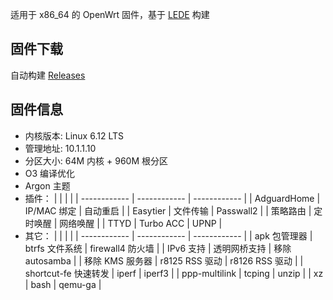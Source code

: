 适用于 x86_64 的 OpenWrt 固件，基于 [LEDE](https://github.com/coolsnowwolf/lede) 构建

## 固件下载
自动构建 [Releases](https://github.com/Lyxot/OpenWrt-CI/releases)

## 固件信息
- 内核版本: Linux 6.12 LTS
- 管理地址: 10.1.1.10
- 分区大小: 64M 内核 + 960M 根分区
- O3 编译优化
- Argon 主题
- 插件：
  | | | |
  | ------------ | ------------ | ------------ |
  | AdguardHome | IP/MAC 绑定 | 自动重启 |
  | Easytier | 文件传输 | Passwall2 |
  | 策略路由 | 定时唤醒 | 网络唤醒 |
  | TTYD | Turbo ACC | UPNP | 
- 其它：
  | | | |
  | ------------ | ------------ | ------------ |
  | apk 包管理器 | btrfs 文件系统 | firewall4 防火墙 |
  | IPv6 支持 | 透明网桥支持 | 移除 autosamba |
  | 移除 KMS 服务器 | r8125 RSS 驱动 | r8126 RSS 驱动 |
  | shortcut-fe 快速转发 | iperf | iperf3 |
  | ppp-multilink | tcping | unzip |
  | xz | bash | qemu-ga | 